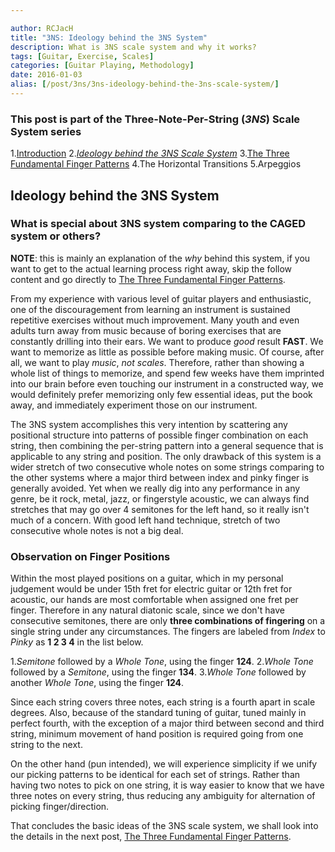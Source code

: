 ```yaml
---

author: RCJacH
title: "3NS: Ideology behind the 3NS System"
description: What is 3NS scale system and why it works?
tags: [Guitar, Exercise, Scales]
categories: [Guitar Playing, Methodology]
date: 2016-01-03
alias: [/post/3ns/3ns-ideology-behind-the-3ns-scale-system/]
---
```



### This post is part of the **Three-Note-Per-String** (*3NS*) Scale System series

1.[Introduction](../three-note-per-string-scale-system)
2.*[Ideology behind the 3NS Scale System](../3ns-ideology-behind-the-3ns-scale-system)*
3.[The Three Fundamental Finger Patterns](../3ns-the-three-fundamental-finger-patterns)
4.The Horizontal Transitions
5.Arpeggios


## Ideology behind the 3NS System

### What is special about 3NS system comparing to the CAGED system or others?

**NOTE**: this is mainly an explanation of the *why* behind this system, if you want to get to the actual learning process right away, skip the follow content and go directly to [The Three Fundamental Finger Patterns](/3NS-The-Three-Fundamental-FInger-Patterns).

From my experience with various level of guitar players and enthusiastic, one of the discouragement from learning an instrument is sustained repetitive exercises without much improvement. Many youth and even adults turn away from music because of boring exercises that are constantly drilling into their ears. We want to produce *good* result **FAST**. We want to memorize as little as possible before making music. Of course, after all, we want to play *music*, *not scales*. Therefore, rather than showing a whole list of things to memorize, and spend few weeks have them imprinted into our brain before even touching our instrument in a constructed way, we would definitely prefer memorizing only few essential ideas, put the book away, and immediately experiment those on our instrument.

The 3NS system accomplishes this very intention by scattering any positional structure into patterns of possible finger combination on each string, then combining the per-string pattern into a general sequence that is applicable to any string and position. The only drawback of this system is a wider stretch of two consecutive whole notes on some strings comparing to the other systems where a major third between index and pinky finger is generally avoided. Yet when we really dig into any performance in any genre, be it rock, metal, jazz, or fingerstyle acoustic, we can always find stretches that may go over 4 semitones for the left hand, so it really isn't much of a concern. With good left hand technique, stretch of two consecutive whole notes is not a big deal.

### Observation on Finger Positions

Within the most played positions on a guitar, which in my personal judgement would be under 15th fret for electric guitar or 12th fret for acoustic, our hands are most comfortable when assigned one fret per finger. Therefore in any natural diatonic scale, since we don't have consecutive semitones, there are only **three combinations of fingering** on a single string under any circumstances. The fingers are labeled from *Index* to *Pinky* as **1 2 3 4** in the list below.

1.*Semitone* followed by a *Whole Tone*, using the finger **124**.
2.*Whole Tone* followed by a *Semitone*, using the finger **134**.
3.*Whole Tone* followed by another *Whole Tone*, using the finger **124**.

Since each string covers three notes, each string is a fourth apart in scale degrees. Also, because of the standard tuning of guitar, tuned mainly in perfect fourth, with the exception of a major third between second and third string, minimum movement of hand position is required going from one string to the next.

On the other hand (pun intended), we will experience simplicity if we unify our picking patterns to be identical for each set of strings. Rather than having two notes to pick on one string, it is way easier to know that we have three notes on every string, thus reducing any ambiguity for alternation of picking finger/direction.

That concludes the basic ideas of the 3NS scale system, we shall look into the details in the next post, [The Three Fundamental Finger Patterns](/3NS-The-Three-Fundamental-FInger-Patterns).
